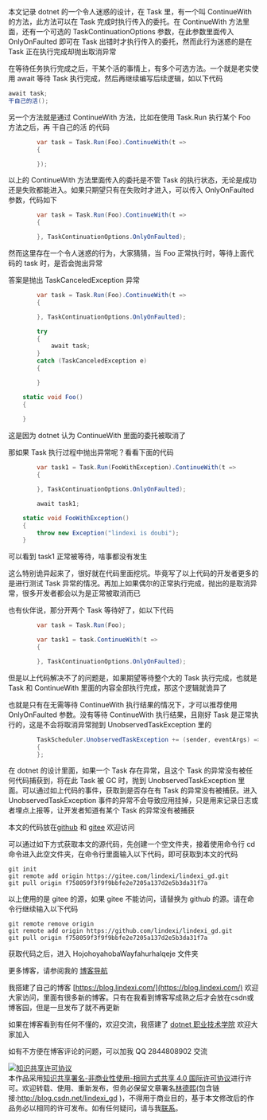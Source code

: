
本文记录 dotnet 的一个令人迷惑的设计，在 Task 里，有一个叫 ContinueWith 的方法，此方法可以在 Task 完成时执行传入的委托。在 ContinueWith 方法里面，还有一个可选的 TaskContinuationOptions 参数，在此参数里面传入 OnlyOnFaulted 即可在 Task 出错时才执行传入的委托，然而此行为迷惑的是在 Task 正在执行完成却抛出取消异常

<!--more-->


<!-- CreateTime:2022/12/21 8:37:37 -->


<!-- 发布 -->

在等待任务执行完成之后，干某个活的事情上，有多个可选方法。一个就是老实使用 await 等待 Task 执行完成，然后再继续编写后续逻辑，如以下代码

```csharp
await task;
干自己的活();
```

另一个方法就是通过 ContinueWith 方法，比如在使用 Task.Run 执行某个 Foo 方法之后，再 干自己的活 的代码

```csharp
        var task = Task.Run(Foo).ContinueWith(t =>
        {

        });
```

以上的 ContinueWith 方法里面传入的委托是不管 Task 的执行状态，无论是成功还是失败都能进入。如果只期望只有在失败时才进入，可以传入 OnlyOnFaulted 参数，代码如下

```csharp
        var task = Task.Run(Foo).ContinueWith(t =>
        {

        }, TaskContinuationOptions.OnlyOnFaulted);
```

然而这里存在一个令人迷惑的行为，大家猜猜，当 Foo 正常执行时，等待上面代码的 task 时，是否会抛出异常

答案是抛出 TaskCanceledException 异常

```csharp
        var task = Task.Run(Foo).ContinueWith(t =>
        {

        }, TaskContinuationOptions.OnlyOnFaulted);

        try
        {
            await task;
        }
        catch (TaskCanceledException e)
        {

        }

    static void Foo()
    {
    	
    }
```

这是因为 dotnet 认为 ContinueWith 里面的委托被取消了

那如果 Task 执行过程中抛出异常呢？看看下面的代码

```csharp
        var task1 = Task.Run(FooWithException).ContinueWith(t =>
        {

        }, TaskContinuationOptions.OnlyOnFaulted);

        await task1;

    static void FooWithException()
    {
        throw new Exception("lindexi is doubi");
    }
```

可以看到 task1 正常被等待，啥事都没有发生

这么特别诡异起来了，很好就在代码里面挖坑。毕竟写了以上代码的开发者更多的是进行测试 Task 异常的情况。再加上如果偶尔的正常执行完成，抛出的是取消异常，很多开发者都会以为是正常被取消而已

也有伙伴说，那分开两个 Task 等待好了，如以下代码

```csharp
        var task = Task.Run(Foo);

        var task1 = task.ContinueWith(t =>
        {

        }, TaskContinuationOptions.OnlyOnFaulted);
```

但是以上代码解决不了的问题是，如果期望等待整个大的 Task 执行完成，也就是 Task 和 ContinueWith 里面的内容全部执行完成，那这个逻辑就诡异了

也就是只有在无需等待 ContinueWith 执行结果的情况下，才可以推荐使用 OnlyOnFaulted 参数。没有等待 ContinueWith 执行结果，且刚好 Task 是正常执行的，这是不会将取消异常抛到 UnobservedTaskException 里的

```csharp
        TaskScheduler.UnobservedTaskException += (sender, eventArgs) =>
        {
        };
```

在 dotnet 的设计里面，如果一个 Task 存在异常，且这个 Task 的异常没有被任何代码捕获到，将在此 Task 被 GC 时，抛到 UnobservedTaskException 里面。可以通过如上代码的事件，获取到是否存在有 Task 的异常没有被捕获。进入 UnobservedTaskException 事件的异常不会导致应用挂掉，只是用来记录日志或者埋点上报等，让开发者知道有某个 Task 的异常没有被捕获


本文的代码放在[github](https://github.com/lindexi/lindexi_gd/tree/f758059f3f9f9bbfe2e7205a137d2e5b3da31f7a/HojohoyahobaWayfahurhalqeje) 和 [gitee](https://gitee.com/lindexi/lindexi_gd/tree/f758059f3f9f9bbfe2e7205a137d2e5b3da31f7a/HojohoyahobaWayfahurhalqeje) 欢迎访问

可以通过如下方式获取本文的源代码，先创建一个空文件夹，接着使用命令行 cd 命令进入此空文件夹，在命令行里面输入以下代码，即可获取到本文的代码

```
git init
git remote add origin https://gitee.com/lindexi/lindexi_gd.git
git pull origin f758059f3f9f9bbfe2e7205a137d2e5b3da31f7a
```

以上使用的是 gitee 的源，如果 gitee 不能访问，请替换为 github 的源。请在命令行继续输入以下代码

```
git remote remove origin
git remote add origin https://github.com/lindexi/lindexi_gd.git
git pull origin f758059f3f9f9bbfe2e7205a137d2e5b3da31f7a
```

获取代码之后，进入 HojohoyahobaWayfahurhalqeje 文件夹

更多博客，请参阅我的 [博客导航](https://blog.lindexi.com/post/%E5%8D%9A%E5%AE%A2%E5%AF%BC%E8%88%AA.html )


我搭建了自己的博客 [https://blog.lindexi.com/](https://blog.lindexi.com/) 欢迎大家访问，里面有很多新的博客。只有在我看到博客写成熟之后才会放在csdn或博客园，但是一旦发布了就不再更新

如果在博客看到有任何不懂的，欢迎交流，我搭建了 [dotnet 职业技术学院](https://t.me/dotnet_campus) 欢迎大家加入

如有不方便在博客评论的问题，可以加我 QQ 2844808902 交流

<a rel="license" href="http://creativecommons.org/licenses/by-nc-sa/4.0/"><img alt="知识共享许可协议" style="border-width:0" src="https://licensebuttons.net/l/by-nc-sa/4.0/88x31.png" /></a><br />本作品采用<a rel="license" href="http://creativecommons.org/licenses/by-nc-sa/4.0/">知识共享署名-非商业性使用-相同方式共享 4.0 国际许可协议</a>进行许可。欢迎转载、使用、重新发布，但务必保留文章署名[林德熙](http://blog.csdn.net/lindexi_gd)(包含链接:http://blog.csdn.net/lindexi_gd )，不得用于商业目的，基于本文修改后的作品务必以相同的许可发布。如有任何疑问，请与我[联系](mailto:lindexi_gd@163.com)。